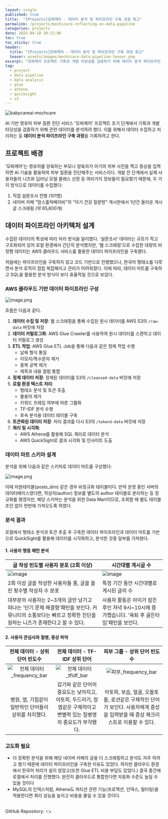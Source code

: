 ```yaml
---
layout: single
published: true
title:  "[Projects]모찌케어 - 데이터 분석 및 파이프라인 구축 과정 회고"
permalink: /projects/mochicare-reflecting-on-data-pipeline
categories: projects
date: 2025-04-18 20:15:00
toc: true
toc_sticky: true
header:
  title: "[Projects]모찌케어 - 데이터 분석 및 파이프라인 구축 과정 회고"
  teaser: assets/images/mochicare-data-pipeline-teaser.png
excerpt: "모찌케어 프로젝트 기획과 개발 타당성을 검증하기 위해 데이터 분석 파이프라인 구축 과정을 기록합니다"
tag:   
  - project
  - data pipeline
  - data analysis
  - glue
  - athena
  - quicksight
  - s3
---
```


![babycareai-mochcare](https://github.com/user-attachments/assets/5150a8cd-f3dd-4105-8ceb-d5d656bd2024)

AI 기반 영유아 피부 질환 진단 서비스 '모찌케어' 프로젝트 초기 단계에서 기획과 개발 타당성을 검증하기 위해 관련 데이터를 분석하려 했다. 이를 위해서 데이터 수집하고 처리하는 등 **데이터 분석 파이프라인 구축 과정**을 기록하려고 한다.

## 프로젝트 배경

‘모찌케어’는 영유아를 양육하는 부모나 양육자가 아기의 피부 사진을 찍고 증상을 입력하면 AI 기술을 활용하여 피부 질환을 진단해주는 서비스이다. 개발 전 단계에서 실제 사용자들의 니즈와 딥러닝 모델 클래스 선정 등 여러가지 정보들이 필요했기 때문에, 두 가지 방식으로 데이터를 수집했다:

1. 직접 설문조사 진행 (101명)
2. 네이버 카페 "맘스홀릭베이비"의 "아기 건강 질문방" 게시판에서 1년간 올라온 게시글 스크래핑 (약 65,600개)

## 데이터 파이프라인 아키텍처 설계

수집된 데이터의 특성에 따라 처리 방식을 달리했다. ‘설문조사‘ 데이터는 규모가 작고 구조화되어 있어 로컬 환경에서 간단히 분석했지만, ‘웹 스크래핑‘으로 수집한 대량의 비정형 데이터는 AWS 클라우드 서비스를 활용한 데이터 파이프라인을 구축했다.

처음에는 파이프라인을 구축하지 않고 코드 기반으로 진행했으나, 한국어 형태소를 다루면서 분석 로직이 점점 복잡해지고 관리가 어려워졌다. 이에 따라, 데이터 마트를 구축하고 SQL을 활용한 분석 방식이 보다 효율적일 것으로 보았다.

### AWS 클라우드 기반 데이터 파이프라인 구성

![image.png](https://github.com/user-attachments/assets/7422a3bb-afb4-44dc-a27a-e0b44c208d75)

흐름은 다음과 같다.

1. **데이터 수집 및 저장**: 웹 스크래핑을 통해 수집된 원시 데이터를 AWS S3의 `/raw-data` 버킷에 저장
2. **데이터 카탈로그화**: AWS Glue Crawler를 사용하여 원시 데이터를 스캔하고 데이터 카탈로그 생성
3. **ETL 작업**: AWS Glue ETL Job을 통해 다음과 같은 정제 작업 수행
    - 날짜 형식 통일
    - 이모지/특수문자 제거
    - 중복 공백 제거
    - 제목과 내용 컬럼 통합
4. **정제 데이터 저장**: 정제된 데이터를 S3의 `/cleansed-data` 버킷에 저장
5. **로컬 환경 텍스트 처리**:
    - 형태소 분석 및 토큰 추출
    - 불용어 제거
    - 키워드 프레임 여부에 따른 그룹화
    - TF-IDF 분석 수행
    - 후속 분석용 데이터 테이블 구축
6. **토큰화된 데이터 저장**: 처리 결과를 다시 S3의 `/tokend-data` 버킷에 저장
7. **쿼리 및 시각화**:
    - AWS Athena를 활용해 SQL 쿼리로 데이터 분석
    - AWS QuickSight로 결과 시각화 및 인사이트 도출

### 데이터 마트 스키마 설계

분석을 위해 다음과 같은 스키마로 데이터 마트를 구성했다:

![image.png](https://github.com/user-attachments/assets/68d42af6-ea55-4c89-8fe9-42096c70b81b)

이때 차원테이블(posts_dim) 같은 경우 비정규화 테이블이다. 만약 운영 중인 서버의 데이터베이스였다면, 작성자(author) 정보를 별도의 author 테이블로 분리하는 등 정규화를 했겠지만, 해당 스키마는 분석을 위한 Data Mart이므로, 조회할 때 별도 테이블 조인 없이 한번에 가져오도록 하였다. 


### 분석 결과

로컬에서 형태소 분석과 토큰 추출 후 구축한 데이터 파이프라인과 데이터 마트를 기반으로 QuickSight를 활용해 데이터를 시각화하고, 분석한 것중 일부를 가져왔다.

#### 1. 사용자 행동 패턴 분석

|글 작성 빈도별 사용자 분포 (2회 이상)|시간대별 게시글 수|
|---|---|
|![image](https://github.com/user-attachments/assets/4ac70cd3-5079-4b77-a676-b43320485133)|![image](https://github.com/user-attachments/assets/375ce3e3-b501-4493-9553-d571a560a9dd)|
|2회 이상 글을 작성한 사용자들 중, 글을 올린 횟수별 작성자 수 분포|특정 기간 동안 시간대별로 게시된 글의 수|
|대부분의 사용자는 2~3개의 글만 남기고 떠나는 '단기 문제 해결형'패턴을 보인다. 커뮤니티의 소통보다는 빠르고 정확한 진단을 원하는 니즈가 존재한다고 할 수 있다.|사용자 활동은 아이가 잠든 후인 저녁 9시~10시에 증가했습니다. '육퇴 후 골든타임'패턴을 보인다.|

#### 2. 사용자 관심사와 질병, 증상 파악

|전체 데이터 - 상위 단어 빈도수|전체 데이터 - TF-IDF 상위 단어|피부 그룹 - 상위 단어 빈도수|
|:---:|:---:|:---:|
|![전체 데이터_frequency_bar](https://github.com/user-attachments/assets/3798410f-0b29-43f0-a325-6ec08d2c77fc)|![전체 데이터_tfidf_bar](https://github.com/user-attachments/assets/61d4781b-7bab-436f-8fba-91fa18678de7)|![피부_frequency_bar](https://github.com/user-attachments/assets/2c1766e5-d818-4b46-a123-9cbf3eb452d1)|
|병원, 열, 기침같이 일반적인 단어들이 상위를 차지했다.|감기와 같은 단어의 중요도는 낮아지고, 아토피, 두드러기, 장염같은 구체적이고 변별력 있는 질병명의 중요도가 부각됐다.|아토피, 보습, 얼굴, 오돌토돌, 로션같은 구체적인 단어가 보인다. 사용자에게 증상을 입력받을 때 증상 체크리스트로 이용할 수 있다.|


### **고도화 필요**

- 더 정확한 분석을 위해 해당 네이버 카페의 글을 더 스크래핑하고 분석도 자주 하려고 했기 때문에 데이터 파이프라인을 구축한 이유도 있었다. 하지만 클라우드 환경에서 한국어 처리가 쉽지 않았고(또한 Glue ETL 비용 부담도 있었다.) 결국 중간에 로컬에서 처리를 진행했다. 완전히 클라우드로 통합한다면 자동화 수준도 높일 수 있을 것이다
- MySQL의 인덱스처럼, Athena도 파티션 관련 기능(프로젝션, 인덱스, 필터링)을 적용한다면 쿼리 성능을 높이고 비용을 줄일 수 있을 것이다.

<br>
GitHub Repository: <https://github.com/BabyCareAI> 👈

